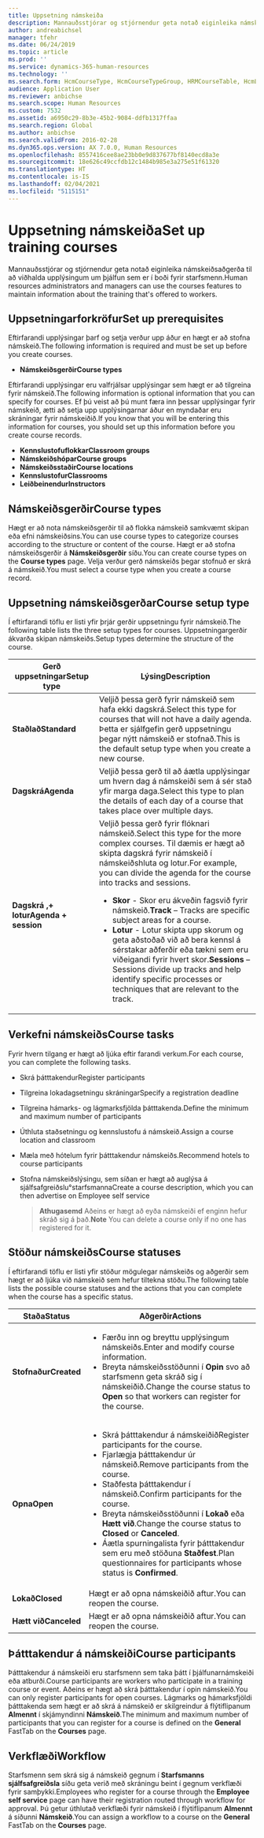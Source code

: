 ```yaml
---
title: Uppsetning námskeiða
description: Mannauðsstjórar og stjórnendur geta notað eiginleika námskeiðsaðgerða til að viðhalda upplýsingum um þjálfun sem er í boði fyrir starfsmenn.
author: andreabichsel
manager: tfehr
ms.date: 06/24/2019
ms.topic: article
ms.prod: ''
ms.service: dynamics-365-human-resources
ms.technology: ''
ms.search.form: HcmCourseType, HcmCourseTypeGroup, HRMCourseTable, HcmLearningWorkspace
audience: Application User
ms.reviewer: anbichse
ms.search.scope: Human Resources
ms.custom: 7532
ms.assetid: a6950c29-8b3e-45b2-9084-ddfb1317ffaa
ms.search.region: Global
ms.author: anbichse
ms.search.validFrom: 2016-02-28
ms.dyn365.ops.version: AX 7.0.0, Human Resources
ms.openlocfilehash: 8557416cee8ae23bb0e9d837677bf8140ecd8a3e
ms.sourcegitcommit: 18e626c49ccfdb12c1484b985e3a275e51f61320
ms.translationtype: HT
ms.contentlocale: is-IS
ms.lasthandoff: 02/04/2021
ms.locfileid: "5115151"
---
```

# <a name="set-up-training-courses"></a><span data-ttu-id="e514e-103">Uppsetning námskeiða</span><span class="sxs-lookup"><span data-stu-id="e514e-103">Set up training courses</span></span>

<span data-ttu-id="e514e-104">Mannauðsstjórar og stjórnendur geta notað eiginleika námskeiðsaðgerða til að viðhalda upplýsingum um þjálfun sem er í boði fyrir starfsmenn.</span><span class="sxs-lookup"><span data-stu-id="e514e-104">Human resources administrators and managers can use the courses features to maintain information about the training that's offered to workers.</span></span>

 <a name="set-up-prerequisites"></a><span data-ttu-id="e514e-105">Uppsetningarforkröfur</span><span class="sxs-lookup"><span data-stu-id="e514e-105">Set up prerequisites</span></span>
---------------------

<span data-ttu-id="e514e-106">Eftirfarandi upplýsingar þarf og setja verður upp áður en hægt er að stofna námskeið.</span><span class="sxs-lookup"><span data-stu-id="e514e-106">The following information is required and must be set up before you create courses.</span></span>
-   <span data-ttu-id="e514e-107">**Námskeiðsgerðir**</span><span class="sxs-lookup"><span data-stu-id="e514e-107">**Course types**</span></span>

<span data-ttu-id="e514e-108">Eftirfarandi upplýsingar eru valfrjálsar upplýsingar sem hægt er að tilgreina fyrir námskeið.</span><span class="sxs-lookup"><span data-stu-id="e514e-108">The following information is optional information that you can specify for courses.</span></span> <span data-ttu-id="e514e-109">Ef þú veist að þú munt færa inn þessar upplýsingar fyrir námskeið, ætti að setja upp upplýsingarnar áður en myndaðar eru skráningar fyrir námskeiðið.</span><span class="sxs-lookup"><span data-stu-id="e514e-109">If you know that you will be entering this information for courses, you should set up this information before you create course records.</span></span>
-   <span data-ttu-id="e514e-110">**Kennslustofuflokkar**</span><span class="sxs-lookup"><span data-stu-id="e514e-110">**Classroom groups**</span></span>
-   <span data-ttu-id="e514e-111">**Námskeiðshópar**</span><span class="sxs-lookup"><span data-stu-id="e514e-111">**Course groups**</span></span>
-   <span data-ttu-id="e514e-112">**Námskeiðsstaðir**</span><span class="sxs-lookup"><span data-stu-id="e514e-112">**Course locations**</span></span>
-   <span data-ttu-id="e514e-113">**Kennslustofur**</span><span class="sxs-lookup"><span data-stu-id="e514e-113">**Classrooms**</span></span>
-   <span data-ttu-id="e514e-114">**Leiðbeinendur**</span><span class="sxs-lookup"><span data-stu-id="e514e-114">**Instructors**</span></span>

## <a name="course-types"></a><span data-ttu-id="e514e-115">Námskeiðsgerðir</span><span class="sxs-lookup"><span data-stu-id="e514e-115">Course types</span></span>
<span data-ttu-id="e514e-116">Hægt er að nota námskeiðsgerðir til að flokka námskeið samkvæmt skipan eða efni námskeiðsins.</span><span class="sxs-lookup"><span data-stu-id="e514e-116">You can use course types to categorize courses according to the structure or content of the course.</span></span> <span data-ttu-id="e514e-117">Hægt er að stofna námskeiðsgerðir á **Námskeiðsgerðir** síðu.</span><span class="sxs-lookup"><span data-stu-id="e514e-117">You can create course types on the **Course types** page.</span></span> <span data-ttu-id="e514e-118">Velja verður gerð námskeiðs þegar stofnuð er skrá á námskeið.</span><span class="sxs-lookup"><span data-stu-id="e514e-118">You must select a course type when you create a course record.</span></span>

## <a name="course-setup-type"></a><span data-ttu-id="e514e-119">Uppsetning námskeiðsgerðar</span><span class="sxs-lookup"><span data-stu-id="e514e-119">Course setup type</span></span>
<span data-ttu-id="e514e-120">Í eftirfarandi töflu er listi yfir þrjár gerðir uppsetningu fyrir námskeið.</span><span class="sxs-lookup"><span data-stu-id="e514e-120">The following table lists the three setup types for courses.</span></span> <span data-ttu-id="e514e-121">Uppsetningargerðir ákvarða skipan námskeiðs.</span><span class="sxs-lookup"><span data-stu-id="e514e-121">Setup types determine the structure of the course.</span></span>

<table>
<thead>
<tr class="header">
<th><span data-ttu-id="e514e-122">Gerð uppsetningar</span><span class="sxs-lookup"><span data-stu-id="e514e-122">Setup type</span></span></th>
<th><span data-ttu-id="e514e-123">Lýsing</span><span class="sxs-lookup"><span data-stu-id="e514e-123">Description</span></span></th>
</tr>
</thead>
<tbody>
<tr class="odd">
<td><span data-ttu-id="e514e-124"><strong>Staðlað</strong></span><span class="sxs-lookup"><span data-stu-id="e514e-124"><strong>Standard</strong></span></span></td>
<td><span data-ttu-id="e514e-125">Veljið þessa gerð fyrir námskeið sem hafa ekki dagskrá.</span><span class="sxs-lookup"><span data-stu-id="e514e-125">Select this type for courses that will not have a daily agenda.</span></span> <span data-ttu-id="e514e-126">Þetta er sjálfgefin gerð uppsetningu þegar nýtt námskeið er stofnað.</span><span class="sxs-lookup"><span data-stu-id="e514e-126">This is the default setup type when you create a new course.</span></span></td>
</tr>
<tr class="even">
<td><span data-ttu-id="e514e-127"><strong>Dagskrá</strong></span><span class="sxs-lookup"><span data-stu-id="e514e-127"><strong>Agenda</strong></span></span></td>
<td><span data-ttu-id="e514e-128">Veljið þessa gerð til að áætla upplýsingar um hvern dag á námskeiði sem á sér stað yfir marga daga.</span><span class="sxs-lookup"><span data-stu-id="e514e-128">Select this type to plan the details of each day of a course that takes place over multiple days.</span></span></td>
</tr>
<tr class="odd">
<td><span data-ttu-id="e514e-129"><strong>Dagskrá ‚+ lotur</strong></span><span class="sxs-lookup"><span data-stu-id="e514e-129"><strong>Agenda + session</strong></span></span></td>
<td><span data-ttu-id="e514e-130">Veljið þessa gerð fyrir flóknari námskeið.</span><span class="sxs-lookup"><span data-stu-id="e514e-130">Select this type for the more complex courses.</span></span> <span data-ttu-id="e514e-131">Til dæmis er hægt að skipta dagskrá fyrir námskeið í námskeiðshluta og lotur.</span><span class="sxs-lookup"><span data-stu-id="e514e-131">For example, you can divide the agenda for the course into tracks and sessions.</span></span>
<ul>
<li><span data-ttu-id="e514e-132"><strong>Skor</strong> - Skor eru ákveðin fagsvið fyrir námskeið.</span><span class="sxs-lookup"><span data-stu-id="e514e-132"><strong>Track</strong> – Tracks are specific subject areas for a course.</span></span></li>
<li><span data-ttu-id="e514e-133"><strong>Lotur</strong> - Lotur skipta upp skorum og geta aðstoðað við að bera kennsl á sérstakar aðferðir eða tækni sem eru viðeigandi fyrir hvert skor.</span><span class="sxs-lookup"><span data-stu-id="e514e-133"><strong>Sessions</strong> – Sessions divide up tracks and help identify specific processes or techniques that are relevant to the track.</span></span></li>
</ul></td>
</tr>
</tbody>
</table>

## <a name="course-tasks"></a><span data-ttu-id="e514e-134">Verkefni námskeiðs</span><span class="sxs-lookup"><span data-stu-id="e514e-134">Course tasks</span></span>
<span data-ttu-id="e514e-135">Fyrir hvern tilgang er hægt að ljúka eftir farandi verkum.</span><span class="sxs-lookup"><span data-stu-id="e514e-135">For each course, you can complete the following tasks.</span></span>
- <span data-ttu-id="e514e-136">Skrá þátttakendur</span><span class="sxs-lookup"><span data-stu-id="e514e-136">Register participants</span></span>
- <span data-ttu-id="e514e-137">Tilgreina lokadagsetningu skráningar</span><span class="sxs-lookup"><span data-stu-id="e514e-137">Specify a registration deadline</span></span>
- <span data-ttu-id="e514e-138">Tilgreina hámarks- og lágmarksfjölda þátttakenda.</span><span class="sxs-lookup"><span data-stu-id="e514e-138">Define the minimum and maximum number of participants</span></span>
- <span data-ttu-id="e514e-139">Úthluta staðsetningu og kennslustofu á námskeið.</span><span class="sxs-lookup"><span data-stu-id="e514e-139">Assign a course location and classroom</span></span>
- <span data-ttu-id="e514e-140">Mæla með hótelum fyrir þátttakendur námskeiðs.</span><span class="sxs-lookup"><span data-stu-id="e514e-140">Recommend hotels to course participants</span></span>
- <span data-ttu-id="e514e-141">Stofna námskeiðslýsingu, sem síðan er hægt að auglýsa á sjálfsafgreiðslu°starfsmanna</span><span class="sxs-lookup"><span data-stu-id="e514e-141">Create a course description, which you can then advertise on Employee self service</span></span>

  ><span data-ttu-id="e514e-142">**Athugasemd** Aðeins er hægt að eyða námskeiði ef enginn hefur skráð sig á það.</span><span class="sxs-lookup"><span data-stu-id="e514e-142">**Note** You can delete a course only if no one has registered for it.</span></span> 

## <a name="course-statuses"></a><span data-ttu-id="e514e-143">Stöður námskeiðs</span><span class="sxs-lookup"><span data-stu-id="e514e-143">Course statuses</span></span>
<span data-ttu-id="e514e-144">Í eftirfarandi töflu er listi yfir stöður mögulegar námskeiðs og aðgerðir sem hægt er að ljúka við námskeið sem hefur tiltekna stöðu.</span><span class="sxs-lookup"><span data-stu-id="e514e-144">The following table lists the possible course statuses and the actions that you can complete when the course has a specific status.</span></span>

<table>
<thead>
<tr class="header">
<th><span data-ttu-id="e514e-145">Staða</span><span class="sxs-lookup"><span data-stu-id="e514e-145">Status</span></span></th>
<th><span data-ttu-id="e514e-146">Aðgerðir</span><span class="sxs-lookup"><span data-stu-id="e514e-146">Actions</span></span></th>
</tr>
</thead>
<tbody>
<tr class="odd">
<td><span data-ttu-id="e514e-147"><strong>Stofnaður</strong></span><span class="sxs-lookup"><span data-stu-id="e514e-147"><strong>Created</strong></span></span></td>
<td><ul>
<li><span data-ttu-id="e514e-148">Færðu inn og breyttu upplýsingum námskeiðs.</span><span class="sxs-lookup"><span data-stu-id="e514e-148">Enter and modify course information.</span></span></li>
<li><span data-ttu-id="e514e-149">Breyta námskeiðsstöðunni í <strong>Opin</strong> svo að starfsmenn geta skráð sig í námskeiðið.</span><span class="sxs-lookup"><span data-stu-id="e514e-149">Change the course status to <strong>Open</strong> so that workers can register for the course.</span></span></li>
</ul></td>
</tr>
<tr class="even">
<td><span data-ttu-id="e514e-150"><strong>Opna</strong></span><span class="sxs-lookup"><span data-stu-id="e514e-150"><strong>Open</strong></span></span></td>
<td><ul>
<li><span data-ttu-id="e514e-151">Skrá þátttakendur á námskeiðið</span><span class="sxs-lookup"><span data-stu-id="e514e-151">Register participants for the course.</span></span></li>
<li><span data-ttu-id="e514e-152">Fjarlægja þátttakendur úr námskeið.</span><span class="sxs-lookup"><span data-stu-id="e514e-152">Remove participants from the course.</span></span></li>
<li><span data-ttu-id="e514e-153">Staðfesta þátttakendur í námskeið.</span><span class="sxs-lookup"><span data-stu-id="e514e-153">Confirm participants for the course.</span></span></li>
<li><span data-ttu-id="e514e-154">Breyta námskeiðsstöðunni í <strong>Lokað</strong> eða <strong>Hætt við</strong>.</span><span class="sxs-lookup"><span data-stu-id="e514e-154">Change the course status to <strong>Closed</strong> or <strong>Canceled</strong>.</span></span></li>
<li><span data-ttu-id="e514e-155">Áætla spurningalista fyrir þátttakendur sem eru með stöðuna <strong>Staðfest</strong>.</span><span class="sxs-lookup"><span data-stu-id="e514e-155">Plan questionnaires for participants whose status is <strong>Confirmed</strong>.</span></span></li>
</ul></td>
</tr>
<tr class="odd">
<td><span data-ttu-id="e514e-156"><strong>Lokað</strong></span><span class="sxs-lookup"><span data-stu-id="e514e-156"><strong>Closed</strong></span></span></td>
<td><span data-ttu-id="e514e-157">Hægt er að opna námskeiðið aftur.</span><span class="sxs-lookup"><span data-stu-id="e514e-157">You can reopen the course.</span></span></td>
</tr>
<tr class="even">
<td><span data-ttu-id="e514e-158"><strong>Hætt við</strong></span><span class="sxs-lookup"><span data-stu-id="e514e-158"><strong>Canceled</strong></span></span></td>
<td><span data-ttu-id="e514e-159">Hægt er að opna námskeiðið aftur.</span><span class="sxs-lookup"><span data-stu-id="e514e-159">You can reopen the course.</span></span></td>
</tr>
</tbody>
</table>

## <a name="course-participants"></a><span data-ttu-id="e514e-160">Þátttakendur á námskeiði</span><span class="sxs-lookup"><span data-stu-id="e514e-160">Course participants</span></span>
<span data-ttu-id="e514e-161">Þátttakendur á námskeiði eru starfsmenn sem taka þátt í þjálfunarnámskeiði eða atburði.</span><span class="sxs-lookup"><span data-stu-id="e514e-161">Course participants are workers who participate in a training course or event.</span></span> <span data-ttu-id="e514e-162">Aðeins er hægt að skrá þátttakendur í opin námskeið.</span><span class="sxs-lookup"><span data-stu-id="e514e-162">You can only register participants for open courses.</span></span> <span data-ttu-id="e514e-163">Lágmarks og hámarksfjöldi þátttakenda sem hægt er að skrá á námskeið er skilgreindur á flýtiflipanum **Almennt** í skjámyndinni **Námskeið**.</span><span class="sxs-lookup"><span data-stu-id="e514e-163">The minimum and maximum number of participants that you can register for a course is defined on the **General** FastTab on the **Courses** page.</span></span>

<a name="workflow"></a><span data-ttu-id="e514e-164">Verkflæði</span><span class="sxs-lookup"><span data-stu-id="e514e-164">Workflow</span></span>
--------

<span data-ttu-id="e514e-165">Starfsmenn sem skrá sig á námskeið gegnum í **Starfsmanns sjálfsafgreiðsla** síðu geta verið með skráningu beint í gegnum verkflæði fyrir samþykki.</span><span class="sxs-lookup"><span data-stu-id="e514e-165">Employees who register for a course through the **Employee self service** page can have their registration routed through workflow for approval.</span></span> <span data-ttu-id="e514e-166">Þú getur úthlutað verkflæði fyrir námskeið í flýtiflipanum **Almennt** á síðunni **Námskeið**.</span><span class="sxs-lookup"><span data-stu-id="e514e-166">You can assign a workflow to a course on the **General** FastTab on the **Courses** page.</span></span>





